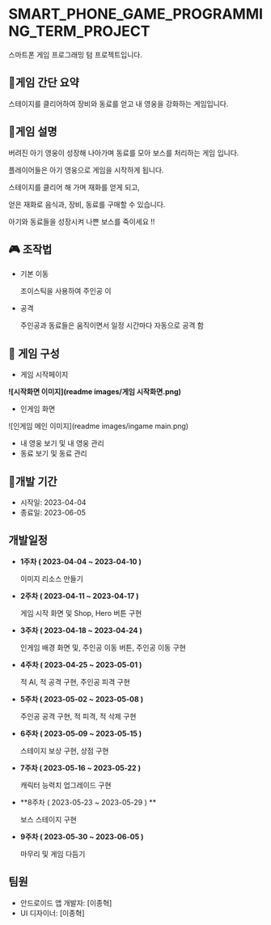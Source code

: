# SMART_PHONE_GAME_PROGRAMMING_TERM_PROJECT

스마트폰 게임 프로그래밍 텀 프로젝트입니다.



## :iphone:게임 간단 요약

스테이지를 클리어하여 장비와 동료를 얻고 내 영웅을 강화하는 게임입니다.



## :page_with_curl:게임 설명

버려진 아기 영웅이 성장해 나아가며 동료를 모아 보스를 처리하는 게임 입니다.

플레이어들은 아기 영웅으로 게임을 시작하게 됩니다. 

스테이지를 클리어 해 가며 재화를 얻게 되고,

얻은 재화로 음식과, 장비, 동료를 구매할 수 있습니다.

아기와 동료들을 성장시켜 나쁜 보스를 죽이세요 !!



## :video_game: 조작법 

* 기본 이동

  조이스틱을 사용하여 주인공 이

* 공격

  주인공과 동료들은 움직이면서 일정 시간마다 자동으로 공격 함



## :notebook_with_decorative_cover: 게임 구성

* 게임 시작페이지

**![시작화면 이미지](readme images/게임 시작화면.png)**

* 인게임 화면

![인게임 메인 이미지](readme images/ingame main.png)

* 내 영웅 보기 및 내 영웅 관리
* 동료 보기 및 동료 관리

 



## :calendar:개발 기간

- 시작일: 2023-04-04
- 종료일: 2023-06-05



## 개발일정

* **1주차 ( 2023-04-04 ~ 2023-04-10 )**

   이미지 리소스 만들기

   

* **2주차  ( 2023-04-11 ~ 2023-04-17 )**

  게임 시작 화면 및 Shop, Hero 버튼 구현

  

* **3주차  ( 2023-04-18 ~ 2023-04-24 )**

  인게임 배경 화면 및, 주인공 이동 버튼, 주인공 이동 구현

  

* **4주차  ( 2023-04-25 ~ 2023-05-01 )**

  적 AI, 적 공격 구현, 주인공 피격 구현

   
  
* **5주차  ( 2023-05-02 ~ 2023-05-08 )**
  
  주인공 공격 구현, 적 피격, 적 삭제 구현


   
* **6주차  ( 2023-05-09 ~ 2023-05-15 )**

  스테이지 보상 구현, 상점 구현

   

* **7주차  ( 2023-05-16 ~ 2023-05-22 )**

  캐릭터 능력치 업그레이드 구현

   

* **8주차  ( 2023-05-23 ~ 2023-05-29 ) **

  보스 스테이지 구현



* **9주차  ( 2023-05-30 ~ 2023-06-05 )**

  마무리 및 게임 다듬기
  
  


## 팀원

- 안드로이드 앱 개발자: [이종혁]
- UI 디자이너: [이종혁]

